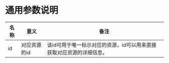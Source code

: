 # 通用参数说明
| 名称 | 意义 | 备注 |
| -- | -- | -- |
| id | 对应资源的id | 该id可用于唯一标示对应的资源，id可以用来直接获取对应资源的详细信息。 |

